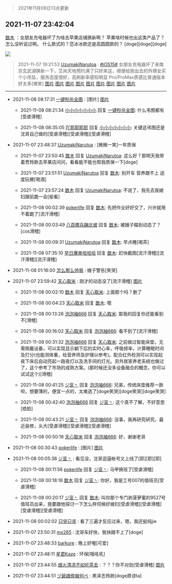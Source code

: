 > 2021年11月08日13点更新
<link rel="stylesheet" href="https://cdn.jsdelivr.net/gh/taotie6/sampleJSON@main/css/photo_show.css">
<meta name="referrer" content="no-referrer" />


 ## 2021-11-07 23:42:04 

 [㪚木](https://www.coolapk.com/feed/31301987?shareKey=Zjc5NWJlNjNhN2YzNjE4N2Y3ZjA~) ：女朋友充电器坏了为啥去苹果店铺换新啊？
苹果啥时候也出这类产品了？怎么没听说过啊。
什么款式的？范冰冰款还是高圆圆款的？
[doge][doge][doge] 

<div class="album">
<img class="img-item" src="http://image.coolapk.com/feed/2019/0515/09/1081091_3748_1897@180x122.gif" />
</div>

> 2021-11-07 19:21:53 
> [UzumakiNarutoa](https://www.coolapk.com/feed/31295796?shareKey=ZWY5Nzc3OWY5ODk2NjE4N2Y3ZjA~) : <a class="feed-link-tag" href="/t/iOS15?type=0">#iOS15#</a> 女朋友充电器坏了来南京玄武湖换新一下，艾尚天地预约满了只好来这，顺便给刚出去的外甥女买个小吊坠，服务态度很好，高刷新率感知明显 Pro/ProMax质感比普通版本好太多[微笑] 
[图片](http://image.coolapk.com/feed/2021/1107/19/3005166_4107_5578@2880x2880.jpg)
[图片](http://image.coolapk.com/feed/2021/1107/19/3005166_4108_0024@2494x3325.jpg)
[图片](http://image.coolapk.com/feed/2021/1107/19/3005166_4106_5424@2880x2880.jpg)
[图片](http://image.coolapk.com/feed/2021/1107/19/3005166_4108_9744@1713x1713.jpg)
[图片](http://image.coolapk.com/feed/2021/1107/19/3005166_4109_6691@2880x2880.jpg)
[图片](http://image.coolapk.com/feed/2021/1107/19/3005166_4109_4821@2880x2880.jpg)
[图片](http://image.coolapk.com/feed/2021/1107/19/3005166_4112_4067@2508x2508.jpg)
[图片](http://image.coolapk.com/feed/2021/1107/19/3005166_4111_4445@2340x3120.jpg)
[图片](http://image.coolapk.com/feed/2021/1107/19/3005166_4111_9173@2866x2866.jpg)

 ------- 

- 2021-11-08 08:17:31 [一键秒杀全图](uid=1607033) : [图片] [图片](http://image.coolapk.com/feed/2021/1017/10/1081091_e9c2b6b3_7768_4476@1080x1100.png)

    - 2021-11-08 08:21:34 [小小小小小小小](uid=3014404) 回复 [一键秒杀全图](uid=1607033): 什么弔图都有[受虐滑稽] 

    - 2021-11-08 08:35:05 [吖耶耶耶耶](uid=1523259) 回复 [小小小小小小小](uid=3014404): 关键这弔图还是沈哥自己做的[受虐滑稽][受虐滑稽][受虐滑稽] 

- 2021-11-07 23:48:37 [UzumakiNarutoa](uid=3005166) : [微微一笑]一年质保 

    - 2021-11-07 23:50:45 [㪚木](uid=1081091) 回复 [UzumakiNarutoa](uid=3005166): 这么好？那明天我带着贾玲款去苹果店问问，看看能不能也帮我质保一下[doge] 

    - 2021-11-07 23:51:51 [UzumakiNarutoa](uid=3005166) 回复 [㪚木](uid=1081091): 别开车  营养跟不上  适度玩梗[喝酒] 

    - 2021-11-07 23:57:24 [㪚木](uid=1081091) 回复 [UzumakiNarutoa](uid=3005166): 不说了，我先去我媳妇跟前跪一会[偷看] 

    - 2021-11-08 00:02:39 [pokerlife](uid=575409) 回复 [㪚木](uid=1081091): 先把作业好好交了，兴许就用不着跪了[流汗滑稽] 

    - 2021-11-08 00:03:49 [八百膘兵蹦北坡](uid=1105274) 回复 [㪚木](uid=1081091): 被嫂子瞄到动态了？[cos滑稽] 

    - 2021-11-08 00:09:31 [UzumakiNarutoa](uid=3005166) 回复 [㪚木](uid=1081091): 早点睡[喝茶] 

    - 2021-11-08 07:35:10 [早日爆单哈哈哈](uid=2188936) 回复 [㪚木](uid=1081091): 赶快截图[流汗滑稽][流汗滑稽][流汗滑稽] 

- 2021-11-08 01:16:00 [怎么那么帅我](uid=1421130) : 嫂子警告[笑哭] 

- 2021-11-07 23:59:42 [天心取米](uid=2132901) : 刚才的动态没了[流汗滑稽] [图片](http://image.coolapk.com/feed/2021/1107/23/2132901_b832f26c_0781_3174@1080x2340.jpeg)

    - 2021-11-08 00:02:10 [㪚木](uid=1081091) 回复 [天心取米](uid=2132901): 上面那个吗？删了 

    - 2021-11-08 00:04:23 [天心取米](uid=2132901) 回复 [㪚木](uid=1081091): 嗯 

    - 2021-11-08 00:13:26 [泡泡袖666](uid=2844894) 回复 [天心取米](uid=2132901): 那我的回复你还能看到不[滑稽] 

    - 2021-11-08 00:16:02 [天心取米](uid=2132901) 回复 [泡泡袖666](uid=2844894): 看不到了[流汗滑稽] 

    - 2021-11-08 00:31:32 [泡泡袖666](uid=2844894) 回复 [天心取米](uid=2132901): 之前做过智能床垫，无需佩戴设备，可以实现显示躺下后的实时心率，呼吸频率，计算睡眠时间及打分(也能测体重，给营养师及护理以参考)。配合红外检测可以实现起夜下床后自动亮起一路夜灯以及洗手间的灯光。另外居家养老系统也做过了，这个参考了市场的成熟方案。(那时候还没多设备融合的概念<!--break-->，你可以试试这个)[滑稽] 

    - 2021-11-08 00:41:25 [ジ衮丶](uid=494451) 回复 [泡泡袖666](uid=2844894): 兄弟，传统床垫推荐一款呗，想要薄的，便宜一点的，太难选了[doge笑哭][doge笑哭][doge笑哭] 

    - 2021-11-08 00:42:40 [泡泡袖666](uid=2844894) 回复 [ジ衮丶](uid=494451): 这个真不了解，不好意思[捂脸] 

    - 2021-11-08 00:43:21 [ジ衮丶](uid=494451) 回复 [泡泡袖666](uid=2844894): 没事，我再研究研究，最近装修，头大[受虐滑稽][受虐滑稽][受虐滑稽] 

    - 2021-11-08 00:50:18 [天心取米](uid=2132901) 回复 [泡泡袖666](uid=2844894): 好，谢谢老哥 

- 2021-11-08 00:30:43 [pokerlife](uid=575409) : [图片] [图片](http://image.coolapk.com/feed/2021/1108/00/575409_3ae0a995_2643_2367@300x300.jpeg)

- 2021-11-08 00:05:38 [ジ衮丶](uid=494451) : 看见没，沈哥逗逼帐号又上线了[耶][耶][耶] 

    - 2021-11-08 00:11:56 [pokerlife](uid=575409) 回复 [ジ衮丶](uid=494451): 马甲换班了[受虐滑稽] 

    - 2021-11-08 00:18:18 [㪚木](uid=1081091) 回复 [ジ衮丶](uid=494451): 你好，我是工号007的值班员[受虐滑稽] 

    - 2021-11-08 00:20:17 [ジ衮丶](uid=494451) 回复 [㪚木](uid=1081091): 叫你那个专门剥菠萝蜜的9527号值班员出来，我要跟他探讨一下怎么样伺候好媳妇[受虐滑稽][受虐滑稽][受虐滑稽][受虐滑稽] 

- 2021-11-08 00:02:02 [只竖只竖](uid=4291126) : 看了三遍才反应过来，嗯，我还挺纯jie 

- 2021-11-07 23:50:31 [mx265](uid=1039105) : 沈哥车好快，我快跟不上了[doge] 

- 2021-11-07 23:48:33 [barkure](uid=1551901) : 晚上好喔[可爱] 

- 2021-11-07 23:48:11 [星君Kaze](uid=2761211) : 环保[哦吼吼] 

- 2021-11-07 23:44:55 [烟火清凉不如吃茶去](uid=4279524) : ？？？你不对劲[受虐滑稽] [图片](http://image.coolapk.com/feed/2021/1107/23/4279524_c0d31e51_9894_3103@488x686.png)

- 2021-11-07 23:44:51 [ヅ爺謸倷峩何ぺ](uid=11968954) : 黑泽志玲款[doge原谅ta] 

